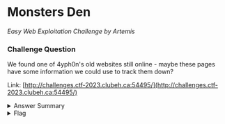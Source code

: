 # Monsters Den

<i>Easy Web Exploitation Challenge by Artemis</i>

### Challenge Question

We found one of 4yph0n's old websites still online - maybe these pages have some information we could use to track them down?

Link: [http://challenges.ctf-2023.clubeh.ca:54495/](http://challenges.ctf-2023.clubeh.ca:54495/)

<details> 
  <summary>Answer Summary</summary>
  <ol>
  &emsp;There is a hidden logo.png file on the page<br>
  &emsp;To find it, you can do any of the following:
    <li>Look at the source code to see the link to the logo. Go to see to see the flag.</li>
    <li>Highlight the page to see there is a missing image. Save it and open it to see the flag.</li>
  </ol>
</details>

<details> 
  <summary>Flag</summary>
  &emsp;<b>clubeh{3ch1dn@_A6E2C145}</b>
</details>
